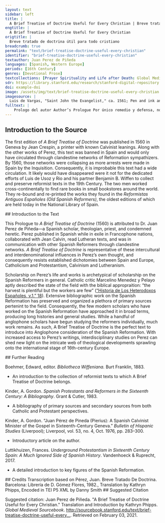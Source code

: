 ```yaml
---
layout: text
sidebar: left
title: |
  A Brief Treatise of Doctrine Useful for Every Christian | Breve tratado de doctrina útil para todo cristiano
engtitle: |
  A Brief Treatise of Doctrine Useful for Every Christian
origtitle: |
  Breve tratado de doctrina útil para todo cristiano
breadcrumb: true
permalink: "text/brief-treatise-doctrine-useful-every-christian"
identifier: "brief-treatise-doctrine-useful-every-christian"
textauthor: Juan Perez de Piñeda
languages: [Spanish, Western Europe]
periods: [16th Century]
genres: [Devotional Prose]
textcollections: [Prayer Spirituality and Life after Death: Global Medieval Perspectives]
sdr: https://library.stanford.edu/research/stanford-digital-repository 
doi: example-doi 
image: /assets/img/text/brief-treatise-doctrine-useful-every-christian.jpg
imagesource: |
  Luis de Vargas, "Saint John the Evangelist," ca. 1561; Pen and ink and wash on paper; Collection of the Hispanic Society of America
fulltext: |
    Prologo del autor Author’s Prologue Por único remedio y defensa, nos dejo Dios su palabra, para que guiados por ella, le supiésemos servir, y nos acorriésemos a el, para ser ayudados en toda necesidad. As our sole remedy and defense, God left us his word to guide us so that we might understand how to serve him and run to his aid, so that we may be helped in all our needs. Mas cuando por la malicia de los hombres es corrompida y falsada, o se enseña en su lugar doctrinas humanas, de necesidad son por ellas inducidos en error los que las creen, y vienes a henchirse de ignorancia y de escrúpulos sin saber lo que agrada a Dios, ni el como se ha de hacer, ni adonde han de acudir por socorro en sus trabajos. However, when men corrupt and falsify his word through malice, or when they teach human doctrines in its place, it forces the people who believe them to inherently be in error. Their followers become stuffed full of scruples and ignorance, and they do not know what pleases God, nor how one might please him, nor from where they can find help in their works. Porque solos los que signen a Cristo, y siguenlo los que abrazan su pura palabra, tienen este saber y claridad. It is only those who follow Christ (those who embrace his pure word truly follow him) who have this knowledge and clarity. Para que pudiésemos evitar estos daños, y que no fuésemos engañados con tomar la doctrina de los hombres por la de Dios, y las corrupciones con que falsifican su palabra, por la pureza con que el la tiene dada, nos manda el mismo por su Apóstol probar todas las cosas, y retener lo que es bueno: In the hope that we would avoid these mistakes and not be tricked into confusing the doctrine of men and their corruption through the falsification of his word with the doctrine of God and his purity in giving it, God himself, through his Apostle, commands us to put everything to the test and to keep only what is good. y que no creamos a todo espíritu, sino que probemos los espíritus, si son de Dios, cuya palabra es el toque, donde se debe hacer esta prueba y examen. Let us not believe every spirit. Instead we test the spirits to see if they are of God, whose word is the touchstone on which we must test and examine them.El toque, translated touchstone, refers to the exam that metalworkers use to test the quality of a metal. Por tanto es necesario, que tenga tal sentido el Cristiano, que pueda discernir entre la verdadera, y la falsa: entre la que es de Dios, y la de los hombres, para que conocida y desechada la una coma mala y perniciosa, pueda seguir la otra, y asegurar se por ella de lo que Dios le promete, y requiere del. Therefore, it is necessary that the Christian be of sound mind so that he may discern between what is true and what is false, between what is of God and what is of man, so that by recognizing and tossing out one as evil and pernicious, he may follow the other and to make sure of what God promises him and requires of him. Saber hacer este juicio lo debe tener por una de las cosas mas propias que le pertenecen, pues depende de ello su salud. Knowing how to make this judgment should be considered one of the greatest personal responsibilities that belong to him because his salvation depends on this. Pero Satanás por medio de sus ministros ha siempre trabajando por privar nos de esto que tan conjunto y anexo es a nuestra Cristiandad: y ha llegado a tanto con su diligencia que hubo de acabar con nosotros, que solamente aprobásemos, o condenásemos, lo que ellos aprobasen, o condenásemos, lo que ellos aprobasen, o condeñasen: que tuviésemos por santo y bueno, lo que ellos santificasen, y por malo aquello que dicen por tal. But Satan has always worked through his ministers to sever us from this capacity, which is so attached and connected to our Christianity, and he has diligently accomplished this by stopping our own judgment, so that we only approve and condemn what they approve and condemn, and that we take for holy and good whatever they say is sanctified, and for evil whatever they say is evil. Y que así estuviésemos siempre pendientes de ellos: de suerte que ni hablásemos, ni sintiésemos de otra manera que nos hubiesen ellos enseñado. They do this so that we become eternally dependent on them, in the hopes that we would never speak or feel anything but what they have taught us. Trajeron-nos por esta vía a una miserable servidumbre harto mas intolerable y dura, que la que sufrió el pueblo de Dios en Egipto, y en Babilonia debajo de tan crueles tiranos. In this way they bring us into a miserable servitude, even more intolerable and difficult than the one the people of God suffered in Egypt and in Babylon under such cruel tyrants. Vinieron de esta manera a despojarnos del ser de hombres y quitarnos enteramente el juicio de la razón, en querer que tomásemos gusto en lo que a ellos les sabía bien. Y haciéndonos recibir por verdadero Dios al falso que ellos mismos habían inventado, para dar hartura a sus vientres. They came to strip away our very humanity and to deprive us entirely of judgment and reason, hoping that we might take pleasure in whatever seems good to them and making us welcome the false god that they themselves had invented as the true one, just so they could fill their stomachs. Y así no nos quedó mas de la figura de hombres. With this, we are left with nothing but the form of man. Porque el hombre sin juicio mayormente en cosa tan importante como es la de su salud, ya no es hombre, sino inferior a los animales que de todo punto perecen. For man without better judgment in something so important as salvation, is no longer man, but is inferior to the animals he now resembles in every respect. Cautivaron nos las consciencias trayéndolas aperadas con cargas insufribles: obligándolas a cosas que Dios aborrece, y defiende por su ley, y privaron-las de la libertad de obedecer y arrimarse a su palabra. They captivated our consciences, chaining them with insufferable loads, forcing them to things God abhors and prohibits in his law, and depriving them of the freedom to obey and draw closer to his word. Con habernos criado y rescatado Jesús Cristo, y estar por esta razón sumamente obligados a su servicio como vasallos suyos, enemistaron-nos con él, y hicieron-nos siervos del Anticristo. Having been raised and resurrected by Jesus Christ and being for that reason entirely obliged to his service as his vassals, we made ourselves his enemies and servants of the Antichrist. En lugar de adorar a Dios, y depender totalmente del, han nos hecho adorar a los palos y a las piedras figurados, y vestidos como hombres y mujeres, y a depender y poner en ellos nuestra confianza: Instead of adoring God and depending on him completely, we have been forced to worship figures made of sticks and rocks that are dressed like men and women, and to trust and put our confidence in them. teniéndonos de esta manera avasallados, metieron mano en nuestras haciendas hasta haberlas casi todo chupado. Having thus made us their subjects, they dipped their hands into our livelihoodHazienda, translated livelihood, refers to the goods, possessions, riches of an individual, frequently tied to land and propertyuntil it was almost drained empty. Y finalmente pusieron nos en venta para hacer de nosotros y con nosotros lo que bien les estuviese, como lo tenía tanto antes dicho Apóstol S. Pedro, y como claramente lo muestran ya los daños y calamidades en que por esta causa hemos incurrido. Finally, they put us on sale to do to us whatever is best for them, just as the Apostle Saint Peter said so long before, and just as the injuries and calamities we have already endured for this reason so clearly demonstrate. Ya el Señor, pues muestra tener piedad de nosotros, in nos comienza a abrir los ojos para conocerle, y andar por el derecho camino, que guía a la vida, no debemos suportar mas tan turo cautiverio, sino reducirnos a la libertad que por su clemencia nos tiene dada, que es, no depender de hombres, en el negocio de nuestra salud, sino de sola su palabra, Given that the Lord already shows to have mercy on us, and that he begins the opening of our eyes and sets us on the straight path that leads to life, we should not endure any longer under such harsh captivity, but instead return to the liberty he has given to us in his mercy, which is to not depend on men for the negotiation of our salvation, but instead to depend solely on his word. y por ella condenar y desechar constantemente todo lo que le contradice por antiguo, autorizado, y aprobado que sea de ellos, porque nos lo tiene así Dios mandado. By it we can condemn and perpetually cast out anything that contradicts him regardless of however old, authorized, and approved it might be, because God has not mandated it to us. Estos pues que han sido autores de nuestros engaños, crueles carniceros de nuestras conciencias, y ladrones de nuestras haciendas, y los discípulos de ellos como los descubre ahora la verdad que resplandece de lo alto, por no perder el señorío que tan impíamente se han usurpado sobre las consciencias ajenas, llenos ahora de furor, hacen grande fuerza, para que llamemos tinieblas a la luz de la palara que Dios nos comunica. Por la cual se nos da a conocer por Padre: y llamemos luz a las tinieblas y engaños que hasta ahora han enseñado, y todavía enseñan con tanta pertinacia. These men — the authors of our deception, the cruel carnivores of our consciences, and thieves of our livelihoods (as the truth that shines from on high reveals them to be) - and their disciples are now raging so that they do not lose the dominion over other peoples’ consciences which they have so impiously usurped. They exert enormous effort to force us to call the light, the word that God communicates to us and that by which we come to know him as Father, “darkness,” and to make us call the darkness and trickery that they have taught until now and continue to teach with such obstinacy, “light.” Para este fin a la doctrina que es luz traída del cielo por el autor de la luz, la infaman por diversas vías, y la llaman nueva, para que extrañados por esta vía, in enemistados los hombres con ella, no le den orejas ni la reciban: To this end, they defame the doctrine of light brought down from heaven by the author of light through diverse ways. Moreover, they call it new so that with people thus estranged and made enemy to it, they do not hear or receive it. y así se queden ellos todavía en su autoridad, y no pierdan las ganancias acostumbradas. Consequently, they keep men under their authority, and they do not lose the profits to which they have grown accustomed.Pérez here references the ways the church profited off of its laity, a common complaint for reformers. The customary penalty for those excommunicated from the church was the confiscation of goods, where the Inquisition retained all of the property of the condemned. Ingenio es este del demonio, y frutos son de su espíritu en los que son regidos por el. This is the devil’s invention, the fruits in those that are governed by him are from his spirit. Llamar así a la doctrina de Dios, no es cosa reciente, ni ha poco que comenzó, ni es pequeño el número de las ánimas perdidas por dar crédito a los que así la infaman. Now, it is nothing new to treat the doctrine of God like this, nor did it begin recently, and it is not it a small number of souls who have been lost for believing those who so defame it in this way. Cuenta San Marco, que después de haber echado Jesús Cristo un demonio del cuerpo de un hombre, quedaron maravillados de ver tal cosa los que se hallaron presentes, y decían ¿que es esto? ¿que nueva doctrina es esta? Por estar ignorantes de la verdad, les parecía que era cosa nueva la palabra de Dios, contenida en toda la divina Escritura, siendo la cosa mas antigua que jamás hubo entre los hombres. Saint Mark recounts that after Jesus cast a demon out of a man’s body, those that were present there were amazed and said, “What is this? What new doctrine is it?” because they were ignorant of the truth. It seemed to them that God’s Word—that which is contained in all of the divine Scriptures, being the oldest thing that ever was among men—was something new. >Que cosa sea Evangelio, y quien Jesús Cristo Autor de el, cual sea su virtud y eficacia, y enseñar por él á los Cristianos á conocer á Dios, no es cosa nueva, como aquellos pensaban entonces, y como falsamente piensan también el día de hoy los hombres que están engañados y metidos todavía en sus errores. The Gospel and its author, Jesus Christ, and all their power and efficacy, are not new, nor is it new to teach Christians through the Gospel to know God. Porque por virtud del Evangelio echó Dios el demonio de los primeros padres, y los reconcilió consigo. By the power of the Gospel, God cast out the demon from the first fathers and reconciled them to him. El Evangelio predicaron los patriarcas y profetas; esta reinó desde el principio, en todos los que verdaderamente fueron pueblo de Dios, y por él fueron salvos: This is the Gospel the patriarchs and prophets preached: The Gospel reigned since the beginning in all who were truly people of God, and they were all saved by it. á él tuvieron siempre recurso los fieles en todos sus males y trabajos; este fue desde el principio prometido de Dios por salud y remedio del genero humano: In all their woes and works, the faithful always had it as a recourse, and it was promised by God since the beginning as the salvation and remedy for all mankind. el Evangelio enseñó Jesús Cristo venido al mundo, y este mismo mandó á sus discípulos que enseñasen á los hombres. The Gospel shows that Jesus Christ came to the world, and he himself commanded his disciples teach the world. A San Pablo, porque era fiel, y lo enseñaba con la pureza que lo había recibido de Jesús Cristo, lo llamaban en Atenas, Novelero, Enseñador de nueva doctrina. In Athens, they called Saint Paul an inventor and teacher of new doctrine because he was faithful and taught the Gospel with the purity that it received from Jesus Christ. Pero quien eran, veamos, los que le dan tal nombre. But let us see who those men who called him such a name truly were. No otros por cierto sino aquellos que estaban hinchados con las ciencias humanas, y los discípulos de ellos y la gente ignorante y entenebrecida. They were none others but those who were stuffed full of human knowledge and their disciples, and other ignorant and unenlightened people.Entenebrecida, translated unenlightened, has to do with those raised and kept in darkness. Rather than unenlightened, with connotes a lack of light, entenebrecida implies more of being kept in darkness, and importantly, has no connection to the Enlightenment, in Spanish Renacimiento Mas no porque ellos la infamaban, era nueva, ni dejaba de tener su verdad y eficacia, ni de haberla recibido de Dios, ni de ser la primera que hubo en el mundo. But this doctrine did not become new just because they defamed it, nor did it lose its truth and efficacy, nor did it cease to be received from God as the first doctrine that came into the world. That pagans would call it new is not surprising because they would not have heard of such a thing. Que la llamasen así los paganos no es de maravillar, porque o habían oído tal cosa, pero que en el día de hoy, los que se llaman pueblo Cristiano, los que han recibido el bautismo, que confiesan creer el símbolo de los Apóstoles, y que en la oración Dominica llaman á Dios por el nombre de Padre, y dicen que viven en la esperanza de la vida eterna, la llamen Nueva, What is surprising is that today, those who call themselves the Christian people, those that have been baptized and who profess belief in the symbol of the Apostles, and who in the Dominican prayer call God by the name Father, and who say that they live in the hope of eternal life, would call it new! y á los que la enseñan, como Dios les manda, Noveleros, sediciosos, alborotadores de las repúblicas, cosa es, cierto, de grande admiración e espanto. And that they would call those who teach this doctrine as God commanded them to, inventors, rebels, and conspirators against the republic, is surely a thing of great astonishment and fright./note>Alborotadores de las repúblicas, translated as conspirators against the state. Alborotadores are those who commit sedition. As Cascardi notes, república was a word frequently used by humanists to describe the commonwealth, the people, that comprised a nation. There was an immense concern about the socio-political impacts of literature, and writers of doctrine were considered threats to the state. However, it should be noted by the modern reader that república did not mean a republic form of government in its modern sense as Europe was still solidly in the era of monarchies. Cascardi, “What the Canon Said,” 22–23. Donde se ve claramente cuanta es la ira de Dios, que reposa sobre los hombres por el pecado. From this it is clear how great the wrath of God is against these men because of their sin. ¿Qué otra cosa es esto, sino llamarse Cristianos, y juntamente ignorar su proprio nombre, y ser capitales enemigos de su verdadero salud, y correr desapoderadamente a ser despeñados en perdición? What else is this, but simultaneously to call themselves Christians and to ignore their own name, to be the greatest enemies to their true salvation, and to run so furiously only to be thrown off a cliff into perdition? Dicen, que se guarden de esta doctrina que es nueva y fabricada de los herejes: como si aquellos a quien ellos ponen tal nombre, por abrazar la doctrina y justicia del cielo, fuesen autores del Evangelio, y como si fuese el Evangelio seminario de herejías. They claim they are protecting themselves from this new doctrine fabricated by heretics, as if those whom they malign for embracing the doctrine and righteousness of heaven were themselves the authors of the Gospel, and as if the Gospel were a seminary for heresies. La gloria damos a Jesús Cristo, que es el solo autor de su Evangelio, por habernos hecho participes de su salud eterna por medio de él. We give glory to Jesus Christ, who is the only author of his own Gospel, for having given us a share of his eternal salvation through it. Estémonos (dicen) quedos, y firmes en nuestra antigua fe. May we be (they say) firm in our ancient faith. Sigamos la santidad y vida de nuestros padres: vamos nosotros por donde ellos fueron: Let us follow the saintliness and life of our fathers as we go towards where they went. tengamos la autoridad de los Concilios, y huyamos novedades. May we have the authority of the Councils and flee from novelties. ¡O, gente miserable y ciega, y casi desauciada de remedio! Oh, miserable and blind people, who are on your deathbeds without a cure!Desauziada de remedio, translated as on your deathbeds without a cure. Desauziar, today desahuciar, means to declare terminally ill or to have not hope for especially in a medical context. De remedio emphasizes this medical register suggesting that the people who are blinded by Catholic doctrine are terminally ill with no hope of a spiritual cure. ¿Que fe hay antigua si no es la del Evangelio? What faith is old if it is not the faith in the Gospel? ¿Qué santidad verdadera sino la que por él se alcanza? What saintliness is there except the one achieved by faith? ¿Qué camino acertado sino seguir á Jesús Cristo que es el camino, la verdad, y la vida? What other right path can be found except by following Jesus Christ who is the way, the truth, and the life? ¿Qué otro Concilio sino el que fue tenido en el cielo y después revelado al Mundo por Jesús Cristo, que nos es dado del Padre por Maestro y Enseñador.? What other council is there but the one held in heaven and then revealed to the world through Jesus Christ, who is given to us from the Father as Master and Teacher? ¿Qué puede mandar el Concilio de los hombres congregados en su propio nombre á titulo de Dios sino cosas humanas? What other mandates can a council of men who, under the pretext of God’s name, congregate in their own name create except for human things? ¿Qué hay que esperar pues ya tenemos todos los artículos del Concilio de Dios resumidos en el Nuevo Testamento donde nos es mandado oír y seguir á Jesús Cristo? What is there to wait for since we already have all the articles of God’s Council resumed in the New Testament, which commands us to hear and follow Jesus Christ? Si esto no mandan los Concilios ¿de que sirven? If the Councils do not mandate this, what good are they? y si mandan esto ya está mandado y declarado por el Señor. And even if they do mandate this, it has already been mandated and declared by God. No resta sino ponerlo en ejecución. The only thing that remains is to put it in action. A estos infamadores de la verdad puede se les decir lo que respondió el Señor Jesús Cristo a los Saduceos: vosotros andáis errados, porque no sabéis las Escrituras, ni la virtud de Dios. To those who defame the truth respond with exactly what the Lord Jesus Christ said to the Sadducees, “you walk in error because you do not know the Scriptures or the truth of God.” Por manera, que les viene todo su mal de estar enemistados con la palabra de Dios, y de no leerla, ni entenderla, y de poner estanque de ella los que tienen poder y autoridad, con hacer que ninguno la lea, ni la entienda, sino a la manera de ellos, es a saber, que con mortalísimo odio la aborrezcan y persigan. Those with power and authority have an evil antagonism against God’s Word because they do not read or understand it, and they dam it up to ensure that no one else reads or understands it in any way contrary to their own understanding. De aquí es, que estos que quieren ser tenidos por padres y lumbreras de los otros, condenan tan furiosamente a los inocentes, así a los que la enseñan como a los que la aprenden, sin oírlos, ni examinar la causa, ni pesarla con justas balanzas, By this we know that they abhor, reject, and persecute God’s Word with a deadly hatred. Consequently, those who want to be considered fathers and luminaries by others so furiously condemn the innocent—those who teach this doctrine and those who learn it—without hearing them, nor examining the cause, nor measuring it with just balances. contentos con solo saber que siguen esta doctrina Evangélica, para tenerlos por errados y herejes, y darlos luego por condenados, pensando que en matarlos hacen a Dios grande servicio. Instead, they are content with the mere knowledge that they follow this Evangelic doctrine to call them errant heretics and to convict them as condenados, thinking that by killing them, they do God a great service.Condenado, or the condemned, is left here in Spanish because it is as direct of an allusion to the Inquisition that Pérez makes in this text. Condenado was the phrase the Inquisition would use to declare someone as guilty and then would have them either repent through confession or would deliver their punishment. In Pérez’s case his verdict was condenado for his “Lutheran” heresies, and relejado en estatua, as the consequence of the verdict. This whole passage uniquely addresses Inquisitional authorities, specifically identifying those with political power and authority and criticizing them for abuses. No son, cierto, regidos estos varones sangrientos por el espíritu y mansedumbre de Cristo, el cual anda a buscar los errados, para reducirlos al camino de la verdad, a los llagados, para atarles y sanarles su llagas: a los pobres para enriquecerlos con sus bienes, y no para hacerles tratamientos contrarios; Truly, these men with bloody hands are not governed by the spirit and gentleness of Christ, who searches for those who have gone astray to show them the path of truth, for the broken to bind up and heal their wounds, for the poor to enrich them with his own goods, and not to give them the opposite treatments. pero son regidos por el espíritu de aquel que tiene por deleite matar y derramar sangre humana y que no puede sufrir la claridad de las obras y maravillas de Dios. Instead they are governed by the spirit of him who delights in killing and spilling human blood, and who cannot withstand the brightness of the works and wonders of God. Y por tanto estos no pueden sufrir esta doctrina, ni conocer al Señor cuya es, ni ver los milagros que el día de hoy por ella hace en los que las reciben, sacándolos del poder de Satanás, haciéndolos los lobos ovejas, de osos y leones, corderos: de engañados y engañadores, maestros de verdad, de hijos tinieblas hijos de luz. And because they cannot bear this doctrine, nor know its Lord, nor see these miracles he works today in those who receive it: he removes them from the power of Satan and makes the wolves into sheep, the bears and lions into lambs, and the deceived and the deceivers into teachers of the truth into sons of darkness into sons of light. However, may those with the true desire to know the Lord consider our doctrine— or better yet, the doctrine of Jesus Christ, Lord and Redeemer of the world—and see that all we intend through this doctrine is to give God the honor he deserves and to men the glory that he sends. Pero los que con verdadero deseo de conocer al Señor, consideraren nuestra doctrina, o por mejor decir, la de Jesús Cristo, Señor y Redentor del mundo, y lo que por ella pretendemos, que es, dar a Dios la honra que se le debe, y a los hombres la que el manda, atinarán al blanco, y vista claramente la verdad, juzgarán mui de otra manera que los otros, que son amadores de las tinieblas. They will thus hit the mark and, seeing the truth clearly, they will judge those who are lovers of darkness very differently. Otra cosa, cierto, es el Evangelio, que las exposiciones que los hombres le han dado de sus propias cabezas sin sentimiento ni espíritu de Dios, aplicándolo, no para conocer y seguir a Jesús Cristo, y mortificar los afectos de la carne y mundo, sino para cubrir sus propios errores, en que fueron enseñados y criados. The Gospel is something other than the expositions that men have given it from their own heads without the sense or the spirit of God, not using it to know and follow Jesus Christ and to put to death the desires of the flesh and the world, but instead to cover their own errors in which they were taught and raised. En sola la Escritura Divina está la pureza de la verdad, The purity of the truth only exists in the Holy Scriptures. y á ella nos manda el Señor por sus Evangelistas y Profetas que la vamos á buscar. The Lord sends us to the Scriptures through his evangelists and prophets so that we will search for it. Las exposiciones de los hombres, por santos que hayan sido, no son Sagrada Escritura, ni tienen aquellos quilates de verdad ni aquel Espíritu con que ella fue escrita. Human explanations, saints though they might have been, are not Sacred Scripture, nor do they have those carats of truth, nor that Spirit with which the Scriptures were written. Porque muchos de ellos erraron en sus doctrinas, y se desdijeron después de lo que primero habían enseñado; Many of them erred in their doctrines and they later contradicted what they had at first taught; como hizo San Agustín en el libro de sus Retrataciones, y otros muchos como Origines, San Jerónimo, San Cipriano. like Saint Augustine did in the book of his Retractions, and many others like Origen, Saint Jerome, and Saint Cyprian. Donde se manifiesta que no hablaban con tal espíritu cual el de los Apóstoles. So then, it is clear that they did not speak from the same spirit as the Apostles. Porque el Espíritu Santo, que hablaba por su boca de ellos, no puede errar, mas antes enseña toda verdad, como se lo había prometido el Señor antes de subida al cielo. Because the Holy Spirit, who did speak through their mouths, cannot err, but rather he teaches every truth, as the Lord promised before ascending to heaven. Yo os enviaré les dice el Espíritu Santo, y él os enseñará toda verdad, y os declarará las cosas que os he dicho. “I will send you,” he tells them, “the Holy Spirit, and he will teach you every truth, and will declare to you what I have told you.” Pero el Espíritu de los hombres puede errar, y muchas veces yerra, en daño suyo, y de los otros. Now, there is a great risk and danger in the business of our salvation in following warped and half-blind rules made by men who are blind and poorly qualified to guide others. Y porque en el negocio de nuestra salud se corre grande riesgo y peligro en seguir reglas combadas y tuertas de hombres, los cuales son ciegos de suyo, y mal propios para ser guías de otros, es necesario á él que no se quiere perder, seguir regla tan derecha que no pueda engañar á los que se rijeren por ella. Therefore, it is necessary for him who does not want to be lost to follow the rule that is so straight it could not trick those who are guided by it. Esta es la regla del Evangelio, que es toda divina. This rule is perfectly divine and comes from the Gospel. La cual tiene por Autor á El que es Verdad y Sabiduría eterna de Dios, que ni engaña ni puede engañar. Its author is the One who is the eternal Truth and Wisdom of God, who neither deceives nor can deceive. Por tanto queremos antes creer al Evangelio y seguir lo que él es infalible, cierto, inmudable, y no contiene que verdad y ellos son mentirosos, mudables, y variables, Therefore, we want to believe the Gospel and follow it before we believe in men. It is infallible, certain, immutable, and contains nothing but truth. Yet their rules lie and are ever-changing and variable. y no nos son dados por regla de conocer y agradar á Dios. They are not given to us as the rule to know and to please God. Mas ha ya de quinientos años cuando estaba el mundo lleno de tinieblas que muchos hombres sofistas, y otros que no lo eran, hicieron diversos comentarios, glosas, exposiciones, nuevas leyes y tradiciones, allende de las que estaban antes hechas, When the world was full of darkness over 500 years ago, many sophists, and others who were not, made many commentaries, annotations, explanations and new laws and traditions beyond the ones established earlier. las cuales fueron fácilmente recibidas de todos, sembradas e esparcidas por la Cristiandad. Their works were sown and dispersed by Christianity and were easily received by all. Y fueron tantos y en tan grande numero que la verdadera simiente, que es el Evangelio, fue de tal manera con ellas cubierto y sepultado, que ya casi no se veía, ni divisaba. There were so many of them in such a massive quantity that they covered and buried the true seed of the Gospel so that it could barely be seen or perceived. Porque en lugar de él, fueron recibidas, obedecidas y seguidas, mucho mas que si fueran palabra de Dios, con ser á la verdad no otra cosa que pája. These new laws were received in place of God’s Word and were much better obeyed and followed than if they had been God’s Word, while in truth being nothing but chaff.Paja, translated chaff, is listed in Percivals’ 1591 dictionary as meaning “chaffe, strawe, litter” (NTLlE). This likely alludes to biblical passages referring to chaff separated from the wheat to be cast into a fire (Matthew 3:12). Y el verdadero Evangelio quedó en un perpetuo silencio, tanto que se vino á olvidar aun hasta los vocablos de él, y los maestros y enseñadores de los pueblos no lo sabían The true Gospel remained in a perpetual silence, to the extent that even its very words were forgotten, and the teachers and instructors of the towns knew nothing of it. y erales un lenguaje bárbaro y no entendido; To them it was a barbaric language they could not understand. pues á estas doctrinas, leyes y tradiciones de hombres (cosa aborrecible delante de Dios) llaman ellos la doctrina Antigua, y por mantenerla y defenderla acosan, destierran, infaman, persiguen, y matan á los Santos, y discípulos de Jesús Cristo y desechan el verdadero Evangelio que Dios por su sola bondad nos ha restituido— Consequently, they now call human doctrines, laws and traditions (a detestable thing before God), “ancient doctrine,” and they relentlessly pursue, exile, defame, persecute, and kill the saints and disciples of Jesus Christ for upholding and defending it. y dicen que es doctrina nueva y engañadora, y que incurren en muchos peligros los que la siguen, They cast out the true Gospel that God in his goodness has restored to us, saying that it is new and deceitful doctrine and that those who follow it fall into many dangers. que se suman todos en ser herejes y caer en las manos de los enemigos de ella. They lump them all together as heretics and place them in the hands of this doctrine’s enemies. Vean lo que enseñamos y predicamos, Let them see what we teach and preach. lean con paciencia nuestros libros, como nosotros leemos los suyos, y hallarán con verdad (si con todo tienen ojos para ver, y orejas para oír) que tenemos la verdadera y antigua doctrina venida del cielo y revelada por el Espíritu Santo; que es el Evangelio Eterno de Dios; Let them read our books with patience, just as we read theirs, and if they have eyes to see and ears to hear, they will find with truth that we have the true and ancient doctrine from heaven, revealed by the Holy Spirit, and that God’s Gospel is eternal. que son las promesas de su reconciliación prometidas y cumplidas en su Hijo Unigénito; The promises of his reconciliation are promised and fulfilled by his only-begotten Son, que es aquel admirable misterio de la piedad y misericordia que ha Dios habido de nosotros: who is that the wonderful mystery of the pity and mercy God has had on us. el cual (como dice San Pablo á Timoteo) fue manifestado en carne, justificado en Espíritu, visto de los Ángeles, predicado por los Apóstoles y discípulos de Jesús Cristo á las gentes de tal manera que fue creído en el mundo, y después recibido en gloria. He is the one who, as Saint Paul says to Timothy, was made flesh, justified in Spirit, seen by the Angels, preached by the Apostles and disciples of Jesus Christ to all people in such a way that it was believed in all the world, and then received in glory.Here Pérez interestingly introduces the relevance of reading with the aim of reconciliation. ¿Son por ventura nuevas tales cosas? Is there any chance these are new things? el Padre Celestial, como dice el mismo Apóstol á los Efesios, nos eligió en Cristo antes de la fundación del mundo, para que fuésemos Santos y irreprensibles delante de él en caridad. The Heavenly Father, as the same apostle says to the Ephesians, “He chose us in Christ before the foundation of the world in order that we might be saintly and blameless before him in love.Pérez here draws from Ephesians 1:4-7. Interestingly, of the verifiable editions readily available, Pérez punctuates this verse in alignment to the punctuation in this translation. Editions of the Bible in Spanish and in English, however, link “in love” or “en caridad” (in modern translations, “en amor”) to the start of the second sentence, changing the verse to read, “….to be holy and blameless in his sight. In love he predestined us.” Y nos predestinó para adoptarnos por hijos en Jesús Cristo, según su buena voluntad, para alabanza de la gloria de su gracia por la cual nos ha hecho agradables a sí. And he predestined us to adopt us as sons in Jesus Christ, according to his good will, for the praise of the glory of his grace by which we have been made pleasing to him. Por el cual tenemos redención por su sangre y remisión de pecados, según las riquezas de su gracia. By which we have redemption by his blood and the remission of sins, according to the riches of his grace.” Todas estas cosas son parte de aquel grande secreto y admirable consejo de Dios, por el cual había deliberado de antes que fuese fundando el mundo de salvarnos por tal media y llamarnos con una santa vocación, All of these things are part of that great secret and wonderful counsel from God, by which he had determined even before the world was founded to save us in this way and call us to a holy calling. no por nuestras obras, sino según su santa gracia, la cual nos es dada por Jesús Cristo antes de todos tiempos: mas ahora es cumplida por la manifestación que nos ha hecho Jesús Cristo, mostrándose en forma de hombre, This was not because of our works, but in accordance with his holy grace, which was granted to us through Jesus Christ before time, but now it is fulfilled by Jesus Christ’s sign to us, revealing himself in the form of man. el cual destruyó la muerte y ha revelado la vida en luz y en inmortalidad. He is the one who destroyed death and who has revealed life in light and immortality. Visto pues y considerado que son estas cosas tan antiguas, y que de tantos tiempos acá han sido sembradas, anunciadas, y predicadas por el mundo, ¿Como son estos tan desvergonzados, en llamarlas nueva doctrina? So then, having seen and considered that these things are so ancient and have been sown, announced, and preached throughout the world even from so long ago, how are these men still so unashamed to call them new doctrine? ¡Oh, miserables hombres! Oh, miserable men! cesad ya de blasfemar tan desacatadamente: y dad gloria á Dios con nosotros y reverenciad su verdad como conviene. Immediately cease such disrespectful blasphemies, give glory to God with us and revere his truth as is fitting. No se os haga de mal desdeciros de los engaños en que estáis, porque no vengáis á ser endurecidos con los reprobados que no quieren creer á la verdad, pero aprueban sus injusticias y errores. Do not become evil—rid yourselves of the deceptions that trap you so that you do not become hardened with the condemned who do not want to believe truth but approve of their own injustices and errors. Por el amor, pues, que debo á todo Cristiano, quise hacer este Tratado, harto breve, llamado la doctrina Nueva y Antigua, por el cual se podrá fácilmente conocer si somos, con razón o sin ella, llamados predicadores y seguidores de nueva doctrina. For the love that I owe to every Christian, I wanted to write this fairly short Treatise, naming the new and old doctrine, so that one could easily know if we are rightly called preachers and followers of new doctrine or not. Y así en él se puede saber y entender cómo es confundida la nueva doctrina por la antigua, para responder á los que ciegos de sus intereses, olvidados de los juicios y castigos de Dios, tienen tan perdida la vergüenza, que se osan oponer y hacer contradicción a Jesús Cristo, batallando contra su santo Evangelio, lo cual es una averiguación y testimonio cierto de su condenación. And so, by this Treatise, you can know and understand exactly how the new doctrine is confused for the old, so you can respond to those who are blinded by their own interests, who forget the judgments and punishments of God, and who have entirely lost all shame to the point that they dare to oppose and contradict Jesus Christ, and fight against his holy Gospel, which is a verification and testament to their condemnation. Por tanto, os ruego á todos hermanos muy amados en el Señor, que la estudiéis y entendáis que la doctrina Nueva es la de los hombres, contraria y repugnante á la que vino del Cielo, Therefore, I beg you, all my brothers and sisters whom I deeply love in the Lord, that you would study and understand that the New Doctrine is the one produced by men and is contrary and repugnant to the doctrine from Heaven. y la Antigua es de Dios, para que recibiéndola y sujetándoos á ella, seáis salvos con salud eterna, y en lo mismo tengáis firmísimo testimonio de ser hijos del Altísimo, y herederos para siempre de su celestial Reino. Know also that the Ancient Doctrine is from God and that by receiving and submitting yourselves to it, you will be saved with eternal life, and in the same you will have exceptionally firm testimony of being children of the Most High, the heirs forever to his heavenly kingdom. Amen. Amen. 
---
```

## Introduction to the Source 
<p>The first edition of <em>A Brief Treatise of Doctrine</em> was published in 1560 in Geneva by Jean Crespin, a printer with known Calvinist leanings. Along with the other works of Perez, this text was banned in Spain and would only have circulated through clandestine networks of Reformation sympathizers. By 1560, those networks were collapsing as more arrests were made in Spain by the Inquisition. Consequently, it is improbable this text had a wide circulation. It likely would have disappeared were it not for the dedicated efforts of Luis de Usoz y Rio and his partner Benjamin B. Wiffen to collect and preserve reformist texts in the 19th Century. The two men worked cross-continentally to find rare books in small bookstores around the world. They re-bound and re-printed the works they found in the <em>Reformistas Antiguos Españoles (Old Spanish Reformers)</em>, the oldest editions of which are held today in the National Library of Spain.</p>
## Introduction to the Text 
<p>This Prologue to <em>A Brief Treatise of Doctrine</em> (1560) is attributed to Dr. Juan Perez de Piñeda—a Spanish scholar, theologian, priest, and condemned heretic. Perez published in Spanish while in exile in Francophone nations, collaborated with Jean Calvin, read Lutheran texts, and was in communication with other Spanish Reformers through clandestine networks. <em>A Brief Treatise of Doctrine</em> is representative of these intercultural and interdenominational influences in Perez’s own thought, and consequently resists established dichotomies between Spain and Europe, Catholicism and Protestantism, Calvinism and Lutheranism.</p> <p>Scholarship on Perez’s life and works is archetypical of scholarship on the Spanish Reformers in general. Catholic critic Marcelino Menedez y Pelayo aptly described the state of the field with the biblical appropraition: “the harvest is plentiful but the workers are few” (<a href="https://hdl.handle.net/2027/mdp.39015041826192?urlappend=%3Bseq=9">“Historia de Los Heterodoxos Españoles, v.1.” 18</a>). Extensive bibliographic work on the Spanish Reformation has preserved and organized a plethora of primary sources pertenint to the field. Consequently, the few modern scholars who have worked on the Spanish Reformation have approached it in broad terms, producing long histories and general studies. While a handful of anglophone scholars have begun studying the reformers individually, much work remains. As such, A Brief Treatise of Doctrine is the perfect text to introduce into Anglophone consideration of the Spanish Reformation. With increased access to Perez’s writings, interdisciplinary studies on Perez can shed new light on the intricate web of theological developments sprawling onto the international stage of 16th-century Europe.</p>
## Further Reading 
<p>Boehmer, Edward, editor. <em>Bibliotheca Wiffeniana.</em> Burt Franklin, 1883.</p> <ul> <li>An introduction to the collection of reformist texts to which A Brief Treatise of Doctrine belongs.</li> </ul> <p>Kinder, A. Gordon. <em>Spanish Protestants and Reformers in the Sixteenth Century: A Bibliography</em>. Grant & Cutler, 1983.</p> <ul> <li>A bibliography of primary sources and secondary sources from both Catholic and Protestant perspectives.</li> </ul> <p>Kinder, A. Gordon. “Juan Pérez de Pineda (Pierius): A Spanish Calvinist Minister of the Gospel in Sixteenth-Century Geneva.” <em>Bulletin of Hispanic Studies</em> (Liverpool); Liverpool, vol. 53, no. 4, Oct. 1976, pp. 283–300.</p> <ul> <li>Introductory article on the author.</li> </ul> <p>Luttikhuizen, Frances. <em>Underground Protestantism in Sixteenth Century Spain: A Much Ignored Side of Spanish History</em>. Vandenhoeck & Ruprecht, 2017.</p> <ul> <li>A detailed introduction to key figures of the Spanish Reformation.</li> </ul>
## Credits
Transcription based on Pérez, Juan. Breve Tratado De Doctrina. Barcelona: Librería de D. Gómez Flores, 1982., 
Translation by Kathryn Phipps, 
Encoded in TEI P5 XML by Danny Smith
## Suggested Citation
<p>Suggested citation: Juan Perez de Piñeda.  "A Brief Treatise of Doctrine Useful for Every Christian." Translation and Introduction by Kathryn Phipps. <em>Global Medieval Sourcebook</em>. <a href="http://sourcebook.stanford.edu/text/brief-treatise-doctrine-useful-every-christian">http://sourcebook.stanford.edu/text/brief-treatise-doctrine-useful-every...</a>. Retrieved on February 03, 2021.</p>